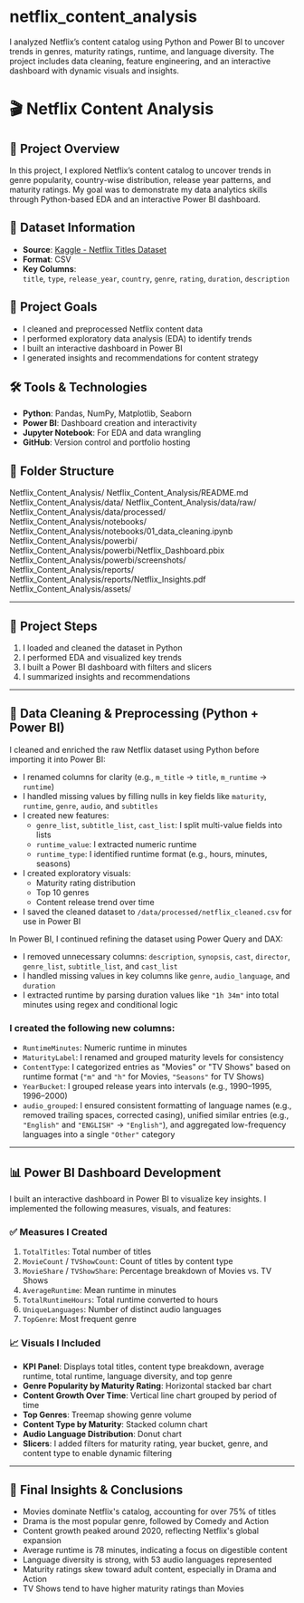 # netflix_content_analysis
I analyzed Netflix’s content catalog using Python and Power BI to uncover trends in genres, maturity ratings, runtime, and language diversity. The project includes data cleaning, feature engineering, and an interactive dashboard with dynamic visuals and insights.

# 🎬 Netflix Content Analysis

## 📌 Project Overview

In this project, I explored Netflix’s content catalog to uncover trends in genre popularity, country-wise distribution, release year patterns, and maturity ratings. My goal was to demonstrate my data analytics skills through Python-based EDA and an interactive Power BI dashboard.

## 📂 Dataset Information

- **Source**: [Kaggle - Netflix Titles Dataset](https://www.kaggle.com/datasets/alluringxstalwart/netflix-data)
- **Format**: CSV
- **Key Columns**:  
  `title`, `type`, `release_year`, `country`, `genre`, `rating`, `duration`, `description`

## 🎯 Project Goals

- I cleaned and preprocessed Netflix content data  
- I performed exploratory data analysis (EDA) to identify trends  
- I built an interactive dashboard in Power BI  
- I generated insights and recommendations for content strategy

## 🛠️ Tools & Technologies

- **Python**: Pandas, NumPy, Matplotlib, Seaborn  
- **Power BI**: Dashboard creation and interactivity  
- **Jupyter Notebook**: For EDA and data wrangling  
- **GitHub**: Version control and portfolio hosting

## 📁 Folder Structure

Netflix_Content_Analysis/
Netflix_Content_Analysis/README.md
Netflix_Content_Analysis/data/
Netflix_Content_Analysis/data/raw/
Netflix_Content_Analysis/data/processed/
Netflix_Content_Analysis/notebooks/
Netflix_Content_Analysis/notebooks/01_data_cleaning.ipynb
Netflix_Content_Analysis/powerbi/
Netflix_Content_Analysis/powerbi/Netflix_Dashboard.pbix
Netflix_Content_Analysis/powerbi/screenshots/
Netflix_Content_Analysis/reports/
Netflix_Content_Analysis/reports/Netflix_Insights.pdf
Netflix_Content_Analysis/assets/

---

## 🚀 Project Steps

1. I loaded and cleaned the dataset in Python  
2. I performed EDA and visualized key trends  
3. I built a Power BI dashboard with filters and slicers  
4. I summarized insights and recommendations

---

## 🧼 Data Cleaning & Preprocessing (Python + Power BI)

I cleaned and enriched the raw Netflix dataset using Python before importing it into Power BI:

- I renamed columns for clarity (e.g., `m_title` → `title`, `m_runtime` → `runtime`)  
- I handled missing values by filling nulls in key fields like `maturity`, `runtime`, `genre`, `audio`, and `subtitles`  
- I created new features:
  - `genre_list`, `subtitle_list`, `cast_list`: I split multi-value fields into lists  
  - `runtime_value`: I extracted numeric runtime  
  - `runtime_type`: I identified runtime format (e.g., hours, minutes, seasons)  
- I created exploratory visuals:
  - Maturity rating distribution  
  - Top 10 genres  
  - Content release trend over time  
- I saved the cleaned dataset to `/data/processed/netflix_cleaned.csv` for use in Power BI

In Power BI, I continued refining the dataset using Power Query and DAX:

- I removed unnecessary columns: `description`, `synopsis`, `cast`, `director`, `genre_list`, `subtitle_list`, and `cast_list`  
- I handled missing values in key columns like `genre`, `audio_language`, and `duration`  
- I extracted runtime by parsing duration values like `"1h 34m"` into total minutes using regex and conditional logic  

### I created the following new columns:

- `RuntimeMinutes`: Numeric runtime in minutes  
- `MaturityLabel`: I renamed and grouped maturity levels for consistency  
- `ContentType`: I categorized entries as "Movies" or "TV Shows" based on runtime format (`"m"` and `"h"` for Movies, `"Seasons"` for TV Shows)  
- `YearBucket`: I grouped release years into intervals (e.g., 1990–1995, 1996–2000)  
- `audio_grouped`: I ensured consistent formatting of language names (e.g., removed trailing spaces, corrected casing), unified similar entries (e.g., `"English"` and `"ENGLISH"` → `"English"`), and aggregated low-frequency languages into a single `"Other"` category  

---

## 📊 Power BI Dashboard Development

I built an interactive dashboard in Power BI to visualize key insights. I implemented the following measures, visuals, and features:

### ✅ Measures I Created

1. `TotalTitles`: Total number of titles  
2. `MovieCount` / `TVShowCount`: Count of titles by content type  
3. `MovieShare` / `TVShowShare`: Percentage breakdown of Movies vs. TV Shows  
4. `AverageRuntime`: Mean runtime in minutes  
5. `TotalRuntimeHours`: Total runtime converted to hours  
6. `UniqueLanguages`: Number of distinct audio languages  
7. `TopGenre`: Most frequent genre

### 📈 Visuals I Included

- **KPI Panel**: Displays total titles, content type breakdown, average runtime, total runtime, language diversity, and top genre  
- **Genre Popularity by Maturity Rating**: Horizontal stacked bar chart  
- **Content Growth Over Time**: Vertical line chart grouped by period of time  
- **Top Genres**: Treemap showing genre volume  
- **Content Type by Maturity**: Stacked column chart  
- **Audio Language Distribution**: Donut chart  
- **Slicers**: I added filters for maturity rating, year bucket, genre, and content type to enable dynamic filtering  

---

## 📌 Final Insights & Conclusions

- Movies dominate Netflix's catalog, accounting for over 75% of titles  
- Drama is the most popular genre, followed by Comedy and Action  
- Content growth peaked around 2020, reflecting Netflix's global expansion  
- Average runtime is 78 minutes, indicating a focus on digestible content  
- Language diversity is strong, with 53 audio languages represented  
- Maturity ratings skew toward adult content, especially in Drama and Action  
- TV Shows tend to have higher maturity ratings than Movies
